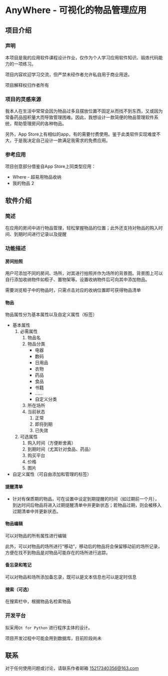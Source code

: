 # AnyWhere - 可视化的物品管理应用

## 项目介绍

### 声明

本项目是我的应用软件课程设计作业，仅作为个人学习应用软件知识、锻炼代码能力的一项练习。

项目内容欢迎学习交流，但严禁未经作者允许私自用于商业用途。

项目解释权归作者所有

### 项目的灵感来源

我本人在生活中常常会因为物品过多且摆放位置不固定从而找不到东西，又或因为常备药品囤积量大而导致管理困难。因此，我想设计一款简便的物品管理软件系统，帮助管理房间的各种物品。

另外，App Store上有相似的app，有的需要付费使用。鉴于此类软件实现难度不大，于是我决定自己设计一款满足我需求的免费应用。

### 参考应用

项目创意部分借鉴自App Store上同类型应用：

- Where - 超易用物品收纳
- 我的物品 2

## 软件介绍

### 简述

在应用的房间中进行物品管理，轻松掌握物品的位置；此外还支持对物品的购入时间、到期时间进行记录以及提醒

### 功能描述

#### 房间拍照

用户可添加不同的房间、场所，对其进行拍照并作为场所的背景图。背景图上可以自行添加收纳物件如柜子、置物架等。设置收纳物件后可向其中添加物品。

需要浏览柜子中的物品时，只需点击对应的收纳位置即可获得物品清单

#### 物品

物品属性分为基本属性以及自定义属性（标签）

- 基本属性
  1. 必需属性
     1. 物品名
     2. 物品分类
         - 电器
         - 数码
         - 日用品
         - 衣物
         - 药品
         - 食品
         - 书籍
         - ……
         - 自定义分类
     3. 所在场所
     4. 当前状态
        1. 正常
        2. 即将到期
        3. 已失效
  2. 可选属性
     1. 购入时间（方便断舍离）
     2. 到期时间（尤其针对食品、药品）
     3. 购买平台
     4. 价格
     5. 图片
- 自定义属性（可自由添加和管理的标签）

#### 提醒清单

- 针对有保质期的物品，可在设置中设定到期提醒的时间（如过期前一个月），到达时间后物品将进入过期提醒清单中并更新状态；若物品过期，则会被移入过期清单中并更新状态。

#### 物品编辑

可以对物品的所有属性进行编辑

此外，可以对物品的场所进行“移动”，移动后的物品将会保留移动前的场所记录，方便在找不到物品是对物品可能存在的场所进行追踪。

#### 备忘录和笔记

可以对物品和场所添加备忘录，既可以是文本信息也可以是定时信息

#### 搜索（可选）

在搜索栏中，根据物品名检索物品

### 开发平台

拟采用`Qt for Python` 进行程序主体的设计。

项目开发过程中可能会用到数据库，目前阶段尚未

## 联系

对于任何使用问题或讨论，请联系作者邮箱 15217340356@163.com
